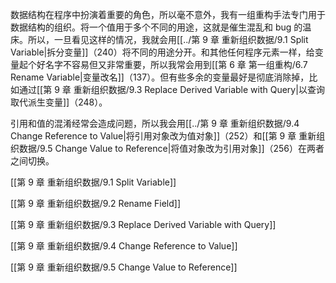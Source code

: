 数据结构在程序中扮演着重要的角色，所以毫不意外，我有一组重构手法专门用于数据结构的组织。将一个值用于多个不同的用途，这就是催生混乱和 bug 的温床。所以，一旦看见这样的情况，我就会用[[../第 9 章 重新组织数据/9.1 Split Variable|拆分变量]]（240）将不同的用途分开。和其他任何程序元素一样，给变量起个好名字不容易但又非常重要，所以我常会用到[[第 6 章 第一组重构/6.7 Rename Variable|变量改名]]（137）。但有些多余的变量最好是彻底消除掉，比如通过[[第 9 章 重新组织数据/9.3 Replace Derived Variable with Query|以查询取代派生变量]]（248）。

引用和值的混淆经常会造成问题，所以我会用[[../第 9 章 重新组织数据/9.4 Change Reference to Value|将引用对象改为值对象]]（252）和[[第 9 章 重新组织数据/9.5 Change Value to Reference|将值对象改为引用对象]]（256）在两者之间切换。

[[第 9 章 重新组织数据/9.1 Split Variable]]

[[第 9 章 重新组织数据/9.2 Rename Field]]

[[第 9 章 重新组织数据/9.3 Replace Derived Variable with Query]]

[[第 9 章 重新组织数据/9.4 Change Reference to Value]]

[[第 9 章 重新组织数据/9.5 Change Value to Reference]]